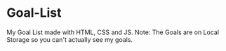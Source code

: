 # Goal-List
My Goal List made with HTML, CSS and JS.
Note: The Goals are on Local Storage so you can't actually see my goals.
